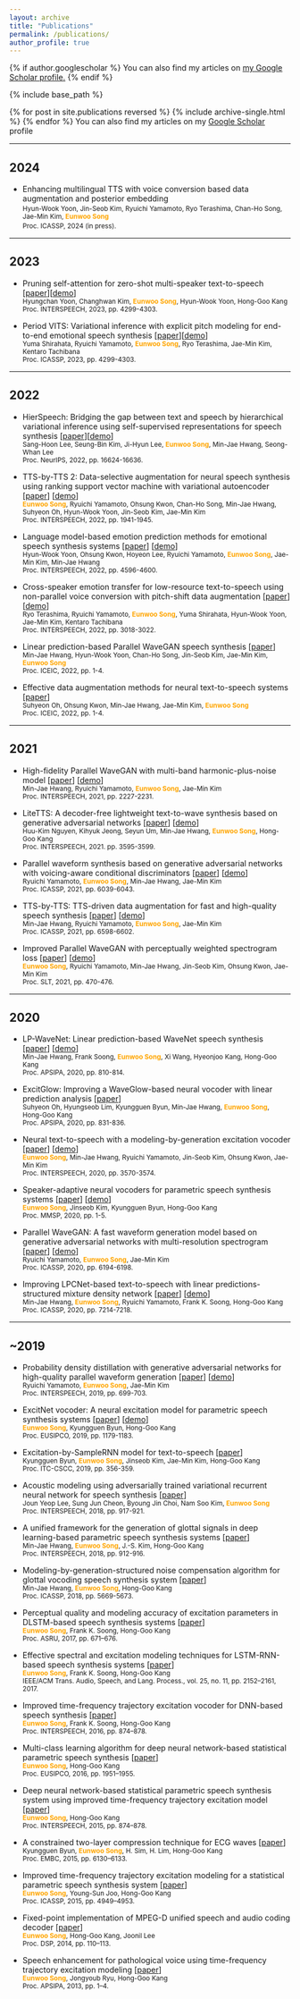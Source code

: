 ```yaml
---
layout: archive
title: "Publications"
permalink: /publications/
author_profile: true
---
```


{% if author.googlescholar %}
  You can also find my articles on <u><a href="{{author.googlescholar}}">my Google Scholar profile</a>.</u>
{% endif %}

{% include base_path %}

{% for post in site.publications reversed %}
  {% include archive-single.html %}
{% endfor %}
You can also find my articles on my [Google Scholar](https://scholar.google.com/citations?user=H8Of2IIAAAAJ&hl) profile

***
## 2024
- Enhancing multilingual TTS with voice conversion based data augmentation and posterior embedding  
  <small>Hyun-Wook Yoon, Jin-Seob Kim, Ryuichi Yamamoto, Ryo Terashima, Chan-Ho Song, Jae-Min Kim, <strong style="color:orange">Eunwoo Song</strong></small>  
  <small>Proc. ICASSP, 2024 (in press).</small>   


***
## 2023

- Pruning self-attention for zero-shot multi-speaker text-to-speech [[paper](https://sewplay.github.io/files/papers/2023/IS_1301.pdf)][[demo](https://hcy71o.github.io/SparseTTS-demo/)]  
  <small>Hyungchan Yoon, Changhwan Kim, <strong style="color:orange">Eunwoo Song</strong>, Hyun-Wook Yoon, Hong-Goo Kang</small>  
  <small>Proc. INTERSPEECH, 2023, pp. 4299-4303.</small>  
  
- Period VITS: Variational inference with explicit pitch modeling for end-to-end emotional speech synthesis [[paper](https://sewplay.github.io/files/papers/2023/icassp_1241.pdf)][[demo](https://yshira116.github.io/period_vits_demo/)]  
  <small>Yuma Shirahata, Ryuichi Yamamoto, <strong style="color:orange">Eunwoo Song</strong>, Ryo Terashima, Jae-Min Kim, Kentaro Tachibana</small>  
  <small>Proc. ICASSP, 2023, pp. 4299-4303.</small>  


***
## 2022
- HierSpeech: Bridging the gap between text and speech by hierarchical variational inference using self-supervised representations for speech synthesis [[paper](https://sewplay.github.io/files/papers/2022/neurips_54658.pdf)][[demo](https://sh-lee-prml.github.io/hierspeech-demo/)]  
  <small>Sang-Hoon Lee, Seung-Bin Kim, Ji-Hyun Lee, <strong style="color:orange">Eunwoo Song</strong>, Min-Jae Hwang, Seong-Whan Lee</small>  
  <small>Proc. NeurIPS, 2022, pp. 16624-16636.</small>  
  
- TTS-by-TTS 2: Data-selective augmentation for neural speech synthesis using ranking support vector machine with variational autoencoder
[[paper](https://sewplay.github.io/files/papers/2022/IS_10134.pdf)]
[[demo](https://sewplay.github.io/demos/txt2/)]  
  <small><strong style="color:orange">Eunwoo Song</strong>, Ryuichi Yamamoto, Ohsung Kwon, Chan-Ho Song, Min-Jae Hwang, Suhyeon Oh, Hyun-Wook Yoon, Jin-Seob Kim, Jae-Min Kim</small>  
  <small>Proc. INTERSPEECH, 2022, pp. 1941-1945.</small>  
    
- Language model-based emotion prediction methods for emotional speech synthesis systems
[[paper](https://sewplay.github.io/files/papers/2022/IS_11133.pdf)]
[[demo](https://christophyoon.github.io/lmemotiontts/)]  
  <small>Hyun-Wook Yoon, Ohsung Kwon, Hoyeon Lee, Ryuichi Yamamoto, <strong style="color:orange">Eunwoo Song</strong>, Jae-Min Kim, Min-Jae Hwang</small>  
  <small>Proc. INTERSPEECH, 2022, pp. 4596-4600.</small>  
  
- Cross-speaker emotion transfer for low-resource text-to-speech using non-parallel voice conversion with pitch-shift data augmentation
[[paper](https://sewplay.github.io/files/papers/2022/IS_11278.pdf)]
[[demo](https://ryojerky.github.io/demo_vc-tts-ps/)]  
  <small>Ryo Terashima, Ryuichi Yamamoto, <strong style="color:orange">Eunwoo Song</strong>, Yuma Shirahata, Hyun-Wook Yoon, Jae-Min Kim, Kentaro Tachibana</small>  
  <small>Proc. INTERSPEECH, 2022, pp. 3018-3022.</small>
  
- Linear prediction-based Parallel WaveGAN speech synthesis
[[paper](https://ieeexplore.ieee.org/abstract/document/9748530)]  
  <small>Min-Jae Hwang, Hyun-Wook Yoon, Chan-Ho Song, Jin-Seob Kim, Jae-Min Kim, <strong style="color:orange">Eunwoo Song</strong></small>  
  <small>Proc. ICEIC, 2022, pp. 1-4.</small>  
  
- Effective data augmentation methods for neural text-to-speech systems
[[paper](https://ieeexplore.ieee.org/abstract/document/9748515)]  
  <small>Suhyeon Oh, Ohsung Kwon, Min-Jae Hwang, Jae-Min Kim, <strong style="color:orange">Eunwoo Song</strong></small>  
  <small>Proc. ICEIC, 2022, pp. 1-4.</small>    


***
## 2021

- High-fidelity Parallel WaveGAN with multi-band harmonic-plus-noise model
[[paper](https://sewplay.github.io/files/papers/2021/IS210976.pdf)]
[[demo](https://min-jae.github.io/interspeech2021/)]  
  <small>Min-Jae Hwang, Ryuichi Yamamoto, <strong style="color:orange">Eunwoo Song</strong>, Jae-Min Kim</small>  
  <small>Proc. INTERSPEECH, 2021, pp. 2227-2231.</small>  

- LiteTTS: A decoder-free lightweight text-to-wave synthesis based on generative adversarial networks
[[paper](https://sewplay.github.io/files/papers/2021/IS210188.pdf)]
[[demo](https://dsp136.github.io/2021-04-01-interspeech-samples/)]  
  <small>Huu-Kim Nguyen, Kihyuk Jeong, Seyun Um, Min-Jae Hwang, <strong style="color:orange">Eunwoo Song</strong>, Hong-Goo Kang</small>  
  <small>Proc. INTERSPEECH, 2021. pp. 3595-3599.</small>  

- Parallel waveform synthesis based on generative adversarial networks with voicing-aware conditional discriminators
[[paper](https://sewplay.github.io/files/papers/2021/icassp_0006024.pdf)]
[[demo](https://r9y9.github.io/demos/projects/icassp2021/)]  
  <small>Ryuichi Yamamoto, <strong style="color:orange">Eunwoo Song</strong>, Min-Jae Hwang, Jae-Min Kim</small>  
  <small>Proc. ICASSP, 2021, pp. 6039-6043.</small>  

- TTS-by-TTS: TTS-driven data augmentation for fast and high-quality speech synthesis
[[paper](https://sewplay.github.io/files/papers/2021/icassp_0006583.pdf)]
[[demo](https://min-jae.github.io/icassp2021/)]  
  <small>Min-Jae Hwang, Ryuichi Yamamoto, <strong style="color:orange">Eunwoo Song</strong>, Jae-Min Kim</small>  
  <small>Proc. ICASSP, 2021, pp. 6598-6602.</small>  

- Improved Parallel WaveGAN with perceptually weighted spectrogram loss
[[paper](https://sewplay.github.io/files/papers/2021/slt_0000470.pdf)]
[[demo](https://sewplay.github.io/demos/wavegan-pwsl/)]  
  <small><strong style="color:orange">Eunwoo Song</strong>, Ryuichi Yamamoto, Min-Jae Hwang, Jin-Seob Kim, Ohsung Kwon, Jae-Min Kim</small>  
  <small>Proc. SLT, 2021, pp. 470-476.</small>  

***
## 2020
    
- LP-WaveNet: Linear prediction-based WaveNet speech synthesis
[[paper](https://sewplay.github.io/files/papers/2020/apsipa_09306362.pdf)]
[[demo](https://min-jae.github.io/apsipa2020/)]  
  <small>Min-Jae Hwang, Frank Soong, <strong style="color:orange">Eunwoo Song</strong>, Xi Wang, Hyeonjoo Kang, Hong-Goo Kang</small>  
  <small>Proc. APSIPA, 2020, pp. 810-814.</small>  
    
- ExcitGlow: Improving a WaveGlow-based neural vocoder with linear prediction analysis
[[paper](https://sewplay.github.io/files/papers/2020/apsipa_0000831.pdf)]  
  <small>Suhyeon Oh, Hyungseob Lim, Kyungguen Byun, Min-Jae Hwang, <strong style="color:orange">Eunwoo Song</strong>, Hong-Goo Kang</small>  
  <small>Proc. APSIPA, 2020,  pp. 831-836.</small>    
    
- Neural text-to-speech with a modeling-by-generation excitation vocoder
[[paper](https://sewplay.github.io/files/papers/2020/interspeech_2116.pdf)]
[[demo](https://sewplay.github.io/demos/mbg_excitnet/)]  
  <small><strong style="color:orange">Eunwoo Song</strong>, Min-Jae Hwang, Ryuichi Yamamoto, Jin-Seob Kim, Ohsung Kwon, Jae-Min Kim</small>  
  <small>Proc. INTERSPEECH, 2020, pp. 3570-3574.</small>  
    
- Speaker-adaptive neural vocoders for parametric speech synthesis systems
[[paper](https://sewplay.github.io/files/papers/2020/mmsp_111.pdf)]
[[demo](https://sewplay.github.io/demos/vocoder_adaptation/)]  
  <small><strong style="color:orange">Eunwoo Song</strong>, Jinseob Kim, Kyungguen Byun, Hong-Goo Kang</small>  
  <small>Proc. MMSP, 2020, pp. 1-5.</small>  
    
- Parallel WaveGAN: A fast waveform generation model based on generative adversarial networks with multi-resolution spectrogram
[[paper](https://sewplay.github.io/files/papers/2020/icassp_0006194.pdf)]
[[demo](https://r9y9.github.io/demos/projects/icassp2020/)]  
  <small>Ryuichi Yamamoto, <strong style="color:orange">Eunwoo Song</strong>, Jae-Min Kim</small>  
  <small>Proc. ICASSP, 2020, pp. 6194-6198.</small>  
    
- Improving LPCNet-based text-to-speech with linear predictions-structured mixture density network
[[paper](https://sewplay.github.io/files/papers/2020/icassp_0007214.pdf)]
[[demo](https://min-jae.github.io/icassp2020/)]  
  <small>Min-Jae Hwang, <strong style="color:orange">Eunwoo Song</strong>, Ryuichi Yamamoto, Frank K. Soong, Hong-Goo Kang</small>  
  <small>Proc. ICASSP, 2020, pp. 7214-7218.</small>  

***
## ~2019
        
- Probability density distillation with generative adversarial networks for high-quality parallel waveform generation
[[paper](https://sewplay.github.io/files/papers/2019/interspeech_pWaveNet.pdf)]
[[demo](https://r9y9.github.io/demos/projects/interspeech2019/)]  
  <small>Ryuichi Yamamoto, <strong style="color:orange">Eunwoo Song</strong>, Jae-Min Kim</small>  
  <small>Proc. INTERSPEECH, 2019, pp. 699-703.</small>  
    
- ExcitNet vocoder: A neural excitation model for parametric speech synthesis systems
[[paper](https://sewplay.github.io/files/papers/2019/eusipco_PID5978469.pdf)]
[[demo](https://sewplay.github.io/demos/excitnet/)]  
  <small><strong style="color:orange">Eunwoo Song</strong>, Kyungguen Byun, Hong-Goo Kang</small>  
  <small>Proc. EUSIPCO, 2019, pp. 1179-1183.</small>  
    
- Excitation-by-SampleRNN model for text-to-speech
[[paper](https://sewplay.github.io/files/papers/2019/itccscc.pdf)]  
  <small>Kyungguen Byun, <strong style="color:orange">Eunwoo Song</strong>, Jinseob Kim, Jae-Min Kim, Hong-Goo Kang</small>  
  <small>Proc. ITC-CSCC, 2019, pp. 356-359. </small>  

- Acoustic modeling using adversarially trained variational recurrent neural network for speech synthesis
[[paper](https://sewplay.github.io/files/papers/2018/interspeech_1598.pdf)]  
  <small>Joun Yeop Lee, Sung Jun Cheon, Byoung Jin Choi, Nam Soo Kim, <strong style="color:orange">Eunwoo Song</strong></small>  
  <small>Proc. INTERSPEECH, 2018, pp. 917-921.</small>  
    
- A unified framework for the generation of glottal signals in deep learning-based parametric speech synthesis systems
[[paper](https://sewplay.github.io/files/papers/2018/interspeech_1590.pdf)]  
  <small>Min-Jae Hwang, <strong style="color:orange">Eunwoo Song</strong>, J.-S. Kim, Hong-Goo Kang</small>  
  <small>Proc. INTERSPEECH, 2018, pp. 912-916.</small>  
    
- Modeling-by-generation-structured noise compensation algorithm for glottal vocoding speech synthesis system
[[paper](https://sewplay.github.io/files/papers/2018/icassp_0005669.pdf)]  
  <small>Min-Jae Hwang, <strong style="color:orange">Eunwoo Song</strong>, Hong-Goo Kang</small>  
  <small>Proc. ICASSP, 2018, pp. 5669-5673.</small>  
    
- Perceptual quality and modeling accuracy of excitation parameters in DLSTM-based speech synthesis systems
[[paper](https://sewplay.github.io/files/papers/2017/asru_0000671.pdf)]  
  <small><strong style="color:orange">Eunwoo Song</strong>, Frank K. Soong, Hong-Goo Kang</small>  
  <small>Proc. ASRU, 2017, pp. 671–676.</small>  
    
- Effective spectral and excitation modeling techniques for LSTM-RNN-based speech synthesis systems
[[paper](https://sewplay.github.io/files/papers/2017/aslp_08017571.pdf)]  
  <small><strong style="color:orange">Eunwoo Song</strong>, Frank K. Soong, Hong-Goo Kang</small>  
  <small>IEEE/ACM Trans. Audio, Speech, and Lang. Process., vol. 25, no. 11, pp. 2152–2161, 2017.</small>   
    
- Improved time-frequency trajectory excitation vocoder for DNN-based speech synthesis
[[paper](https://sewplay.github.io/files/papers/2016/interspeech_IS160230.PDF)]  
  <small><strong style="color:orange">Eunwoo Song</strong>, Frank K. Soong, Hong-Goo Kang</small>  
  <small>Proc. INTERSPEECH, 2016, pp. 874–878.</small>  
    
- Multi-class learning algorithm for deep neural network-based statistical parametric speech synthesis
[[paper](https://sewplay.github.io/files/papers/2016/eusipco_1570245860.pdf)]  
  <small><strong style="color:orange">Eunwoo Song</strong>, Hong-Goo Kang</small>  
  <small>Proc. EUSIPCO, 2016, pp. 1951–1955.</small>  
    
- Deep neural network-based statistical parametric speech synthesis system using improved time-frequency trajectory excitation model
[[paper](https://sewplay.github.io/files/papers/2015/interspeech_IS150697.PDF)]  
  <small><strong style="color:orange">Eunwoo Song</strong>, Hong-Goo Kang</small>  
  <small>Proc. INTERSPEECH, 2015, pp. 874–878.</small>  
    
- A constrained two-layer compression technique for ECG waves
[[paper](https://sewplay.github.io/files/papers/2015/embc_07319791.pdf)]  
  <small>Kyungguen Byun, <strong style="color:orange">Eunwoo Song</strong>, H. Sim, H. Lim, Hong-Goo Kang</small>  
  <small>Proc. EMBC, 2015, pp. 6130–6133.</small>  
    
- Improved time-frequency trajectory excitation modeling for a statistical parametric speech synthesis system
[[paper](https://sewplay.github.io/files/papers/2015/icassp_0004949.pdf)]  
  <small><strong style="color:orange">Eunwoo Song</strong>, Young-Sun Joo, Hong-Goo Kang</small>    
  <small>Proc. ICASSP, 2015, pp. 4949–4953.</small>  

- Fixed-point implementation of MPEG-D unified speech and audio coding decoder
[[paper](https://sewplay.github.io/files/papers/2014/dsp_06900810.pdf)]  
  <small><strong style="color:orange">Eunwoo Song</strong>, Hong-Goo Kang, Joonil Lee</small>    
  <small>Proc. DSP, 2014, pp. 110–113.</small>  
    
- Speech enhancement for pathological voice using time-frequency trajectory excitation modeling
[[paper](https://sewplay.github.io/files/papers/2013/apsipa_06694125.pdf)]  
  <small><strong style="color:orange">Eunwoo Song</strong>, Jongyoub Ryu, Hong-Goo Kang</small>   
  <small>Proc. APSIPA, 2013, pp. 1–4.</small>    
